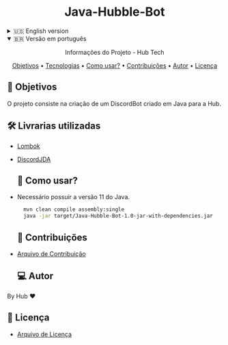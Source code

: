 <h1 align="center">
    Java-Hubble-Bot
</h1>
<details>
  <summary>🇺🇸 English version</summary>

  <p align="center"> Project information - Hub Tech </p>

  <p align="center">
  <a href="#objective">Objective</a> •
  <a href="#technologies">Technologies</a> •
  <a href="#usage">Usage</a> •
  <a href="#contribution">Contributions</a> •
  <a href="#author">Author</a> •
  <a href="#license">License</a>
  </p>

  <h2 id="objective" > 🎯 Objectives </h2>

The project consists of creating a DiscordBot created in Java for the Hub.

  <h2 id="technologies"> 🛠 Libraries used </h2>

- [Lombok](UrlForTheTech)
- [DiscordJDA](UrlForTheTech)

  <h2 id="usage" > 👷 Usage </h2>

- Java 11 is necessary.

  ```bash
    mvn clean compile assembly:single
    java -jar target/Java-Hubble-Bot-1.0-jar-with-dependencies.jar  ```

  <h2 id="contribution"> 🤝Contribution </h2>

- [Contribution File](./CONTRIBUTING.md)

  <h2 id="author"> 💻 Author </h2>

By Hub ❤

  <h2 id="license"> 📝 License </h2>

- [License File](./LICENSE)

</details>

<details open>
  <summary>🇧🇷 Versão em português</summary>

  <p align="center"> Informações do Projeto - Hub Tech </p>

  <p align="center">
  <a href="#objetivos">Objetivos</a> •
  <a href="#tecnologia">Tecnologias</a> •
  <a href="#usos">Como usar?</a> •
  <a href="#contribuicao">Contribuições</a> •
  <a href="#autor">Autor</a> •
  <a href="#licenca">Licença</a>
  </p>

  <h2 id="objetivos" > 🎯 Objetivos </h2>

O projeto consiste na criação de um DiscordBot criado em Java para a Hub.

  <h2 id="tecnologia"> 🛠 Livrarias utilizadas </h2>

- [Lombok](UrlForTheTech)
- [DiscordJDA](UrlForTheTech)

  <h2 id="usos" > 👷 Como usar? </h2>

- Necessário possuir a versão 11 do Java.

  ```bash
    mvn clean compile assembly:single
    java -jar target/Java-Hubble-Bot-1.0-jar-with-dependencies.jar
  ```

  <h2 id="contribuicao"> 🤝 Contribuições </h2>

- [Arquivo de Contribuição](./CONTRIBUTING.md)


  <h2 id="autor"> 💻 Autor </h2>

By Hub ❤

  <h2 id="licenca"> 📝 Licença </h2>

- [Arquivo de Licença](./LICENSE.md)
</details>